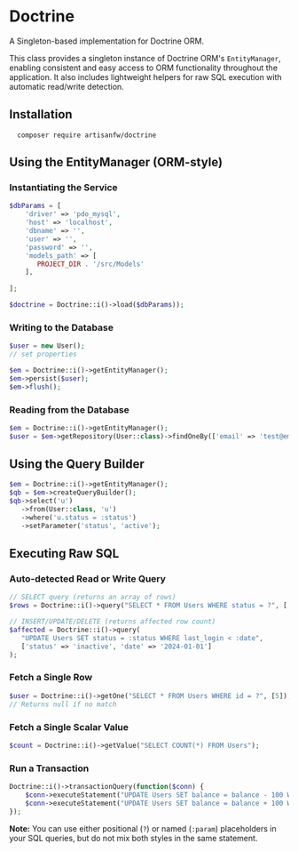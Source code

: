 # Doctrine
A Singleton-based implementation for Doctrine ORM.

This class provides a singleton instance of Doctrine ORM's `EntityManager`, enabling consistent and easy access to ORM functionality throughout the application. It also includes lightweight helpers for raw SQL execution with automatic read/write detection.

## Installation
```shell
  composer require artisanfw/doctrine
```

## Using the EntityManager (ORM-style)

### Instantiating the Service
```php
$dbParams = [
    'driver' => 'pdo_mysql',
    'host' => 'localhost',
    'dbname' => '',
    'user' => '',
    'password' => '',
    'models_path' => [
       PROJECT_DIR . '/src/Models'
    ],
    
];

$doctrine = Doctrine::i()->load($dbParams));
```

### Writing to the Database
```php
$user = new User();
// set properties

$em = Doctrine::i()->getEntityManager();
$em->persist($user);
$em->flush();
```

### Reading from the Database
```php
$em = Doctrine::i()->getEntityManager();
$user = $em->getRepository(User::class)->findOneBy(['email' => 'test@email.com']);
```

## Using the Query Builder
```php
$em = Doctrine::i()->getEntityManager();
$qb = $em->createQueryBuilder();
$qb->select('u')
   ->from(User::class, 'u')
   ->where('u.status = :status')
   ->setParameter('status', 'active');
```

## Executing Raw SQL

### Auto-detected Read or Write Query
```php
// SELECT query (returns an array of rows)
$rows = Doctrine::i()->query("SELECT * FROM Users WHERE status = ?", ['active']);

// INSERT/UPDATE/DELETE (returns affected row count)
$affected = Doctrine::i()->query(
   "UPDATE Users SET status = :status WHERE last_login < :date", 
   ['status' => 'inactive', 'date' => '2024-01-01']
);
```
### Fetch a Single Row
```php
$user = Doctrine::i()->getOne("SELECT * FROM Users WHERE id = ?", [5]);
// Returns null if no match
```
### Fetch a Single Scalar Value
```php
$count = Doctrine::i()->getValue("SELECT COUNT(*) FROM Users");
```
### Run a Transaction
```php
Doctrine::i()->transactionQuery(function($conn) {
    $conn->executeStatement("UPDATE Users SET balance = balance - 100 WHERE id = ?", [1]);
    $conn->executeStatement("UPDATE Users SET balance = balance + 100 WHERE id = ?", [2]);
});
```

**Note:** You can use either positional (`?`) or named (`:param`) placeholders in your SQL queries, but do not mix both styles in the same statement.

